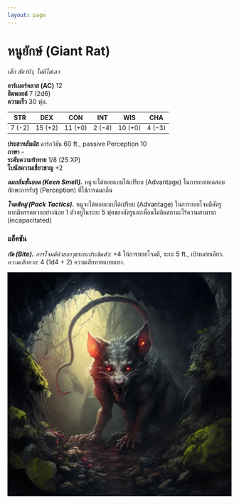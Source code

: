 ```yaml
---
layout: page
---
```


# หนูยักษ์ (Giant Rat)

_เล็ก สัตว์ป่า, ไม่ดีไม่เลว_

**อาร์เมอร์คลาส (AC)** 12  
**ฮิตพอยต์** 7 (2d6)  
**ความเร็ว** 30 ฟุต.

|  STR   |   DEX   |   CON   |  INT   |   WIS   |  CHA   |
| :----: | :-----: | :-----: | :----: | :-----: | :----: |
| 7 (-2) | 15 (+2) | 11 (+0) | 2 (−4) | 10 (+0) | 4 (−3) |

**ประสาทสัมผัส** ดาร์กวิชัน 60 ft., passive Perception 10  
**ภาษา** -  
**ระดับความท้าทาย** 1/8 (25 XP)  
**โบนัสความเชี่ยวชาญ** +2

**_ดมกลิ่นชั้นยอด (Keen Smell)._** หนูจะได้ทอยแบบได้เปรียบ (Advantage) ในการทอยทดสอบทักษะการรับรู้ (Perception) ที่ใช้การดมกลิ่น

**_โจมตีหมู่ (Pack Tactics)._** หนูจะได้ทอยแบบได้เปรียบ (Advantage) ในการทอยโจมตีศัตรู หากมีพรรคพวกอย่างน้อย 1 ตัวอยู่ในระยะ 5 ฟุตของศัตรูและเพื่อนไม่ติดสถานะไร้ความสามารถ (incapacitated)

### แอ็คชัน

**_กัด (Bite)._** _การโจมตีด้วยอาวุธระยะประชิดตัว:_ +4 ให้การทอยโจมตี, ระยะ 5 ft., เป้าหมายเดียว. _ความเสียหาย:_ 4 (1d4 + 2) ความเสียหายแบบแทง.

![Giant Rat](/assets/monsters/giant-rat.webp)